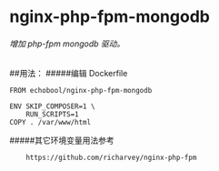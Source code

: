 # nginx-php-fpm-mongodb
###### 增加 php-fpm mongodb 驱动。
##用法：
#####编辑 Dockerfile
    
    FROM echobool/nginx-php-fpm-mongodb
    
    ENV SKIP_COMPOSER=1 \
    	RUN_SCRIPTS=1
    COPY . /var/www/html


#####其它环境变量用法参考
        
        https://github.com/richarvey/nginx-php-fpm
